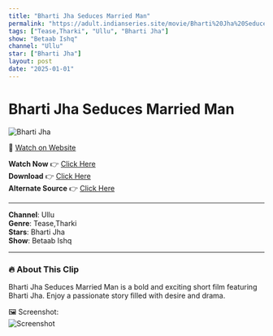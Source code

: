 ```yaml
---
title: "Bharti Jha Seduces Married Man"
permalink: "https://adult.indianseries.site/movie/Bharti%20Jha%20Seduces%20Married%20Man"
tags: ["Tease,Tharki", "Ullu", "Bharti Jha"]
show: "Betaab Ishq"
channel: "Ullu"
star: ["Bharti Jha"]
layout: post
date: "2025-01-01"
---
```


# Bharti Jha Seduces Married Man

![Bharti Jha](https://shorts.desisins.com/wp-content/uploads/2024/04/Bharti-Jha-Seduces-Married-Old-Man-Ullu-Betaab-Ishq-DesiSins.com_.jpg)

🔗 [Watch on Website](https://adult.indianseries.site/movie/Bharti%20Jha%20Seduces%20Married%20Man)

**Watch Now** 👉 [Click Here](https://adult.indianseries.site/movie/Bharti%20Jha%20Seduces%20Married%20Man)  
**Download** 👉 [Click Here](https://adult.indianseries.site/movie/Bharti%20Jha%20Seduces%20Married%20Man)  
**Alternate Source** 👉 [Click Here](https://adult.indianseries.site/movie/Bharti%20Jha%20Seduces%20Married%20Man)

---

**Channel**: Ullu  
**Genre**: Tease,Tharki  
**Stars**: Bharti Jha  
**Show**: Betaab Ishq

---

### 🔥 About This Clip

Bharti Jha Seduces Married Man is a bold and exciting short film featuring Bharti Jha. Enjoy a passionate story filled with desire and drama.
 
🖼️ Screenshot:  
![Screenshot](https://shorts.desisins.com/wp-content/uploads/2024/04/Bharti-Jha-Seduces-Married-Old-Man-Ullu-Betaab-Ishq-DesiSins.com_.jpg)
